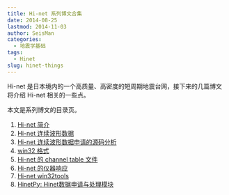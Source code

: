 ```yaml
---
title: Hi-net 系列博文合集
date: 2014-08-25
lastmod: 2014-11-03
author: SeisMan
categories:
  - 地震学基础
tags:
  - Hinet
slug: hinet-things
---
```


Hi-net 是日本境内的一个高质量、高密度的短周期地震台网，接下来的几篇博文将介绍 Hi-net 相关的一些点。

本文是系列博文的目录页。

<!--more-->

1. [Hi-net 简介](/intorduction-to-hinet.html)
2. [Hi-net 连续波形数据](/hinet-continuous-waveform-data.html)
3. [Hi-net 连续波形数据申请的源码分析](/hinet-continuous-waveform-data-source-code.html)
4. [win32 格式](/hinet-win32-format.html)
5. [Hi-net 的 channel table 文件](/hinet-channel-table.html)
6. [Hi-net 的仪器响应](/hinet-instrumental-response.html)
7. [Hi-net win32tools](/hinet-win32tools.html)
8. [HinetPy: Hinet数据申请与处理模块](/hinetpy.html)
